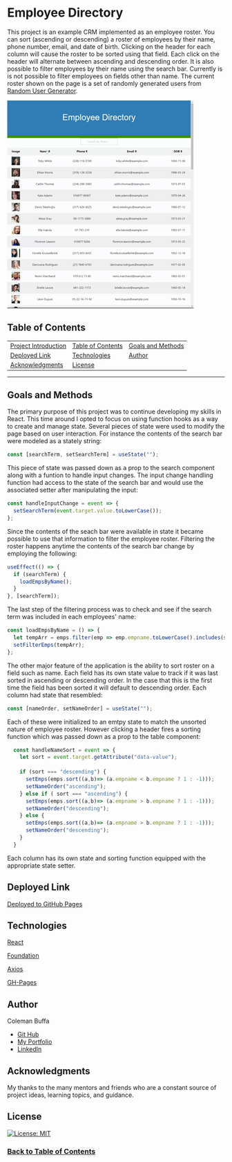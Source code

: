 # Employee Directory

This project is an example CRM implemented as an employee roster. You can sort (ascending or descending) a roster of employees by their name, phone number, email, and date of birth. Clicking on the header for each column will cause the roster to be sorted using that field. Each click on the header will alternate between ascending and descending order. It is also possible to filter employees by their name using the search bar. Currently is is not possible to filter employees on fields other than name. The current roster shown on the page is a set of randomly generated users from [Random User Generator](https://randomuser.me/).

![Walkthrough](./employee-directory/public/demonstration.gif)

## Table of Contents

| |||
|:-|:-|:-|
| [Project Introduction](#employee-directory) | [Table of Contents](#table-of-contents) | [Goals and Methods](#goals-and-methods) 
| [Deployed Link](#deployed-link) | [Technologies](#technologies) | [Author](#author) 
| [Acknowledgments](#acknowledgments) | [License](#license) |
---

## Goals and Methods

The primary purpose of this project was to continue developing my skills in React. This time around I opted to focus on using function hooks as a way to create and manage state. Several pieces of state were used to modify the page based on user interaction. For instance the contents of the search bar were modeled as a stately string:
```javascript
const [searchTerm, setSearchTerm] = useState("");
```
This piece of state was passed down as a prop to the search component along with a funtion to handle input changes. The input change handling function had access to the state of the search bar and would use the associated setter after manipulating the input:
```javascript
const handleInputChange = event => {
  setSearchTerm(event.target.value.toLowerCase());  
};
```
Since the contents of the seach bar were available in state it became possible to use that information to filter the employee roster. Filtering the roster happens anytime the contents of the search bar change by employing the following:
```javascript
useEffect(() => {
  if (searchTerm) {
    loadEmpsByName();
  }    
}, [searchTerm]);
```
The last step of the filtering process was to check and see if the search term was included in each employees' name:
```javascript
const loadEmpsByName = () => {
  let tempArr = emps.filter(emp => emp.empname.toLowerCase().includes(searchTerm));
  setFilterEmps(tempArr);
};
```
The other major feature of the application is the ability to sort roster on a field such as name. Each field has its own state value to track if it was last sorted in ascending or descending order. In the case that this is the first time the field has been sorted it will default to descending order. Each column had state that resembled:
``` javascript
const [nameOrder, setNameOrder] = useState("");
```
Each of these were initialized to an emtpy state to match the unsorted nature of employee roster. However clicking a header fires a sorting function which was passed down as a prop to the table component:
```javascript
  const handleNameSort = event => {
    let sort = event.target.getAttribute("data-value");

    if (sort === "descending") {
      setEmps(emps.sort((a,b)=> (a.empname < b.empname ? 1 : -1)));
      setNameOrder("ascending");
    } else if ( sort === "ascending") {
      setEmps(emps.sort((a,b)=> (a.empname > b.empname ? 1 : -1)));
      setNameOrder("descending");
    } else {
      setEmps(emps.sort((a,b)=> (a.empname > b.empname ? 1 : -1)));
      setNameOrder("descending");
    }
  }
```
Each column has its own state and sorting function equipped with the appropriate state setter.

## Deployed Link

[Deployed to GitHub Pages](https://coleman-buffa.github.io/employee-directory/)

## Technologies 

[React](https://reactjs.org/)

[Foundation](https://get.foundation/)

[Axios](https://www.npmjs.com/package/axios)

[GH-Pages](https://www.npmjs.com/package/gh-pages)

## Author

Coleman Buffa

* [Git Hub](https://github.com/coleman-buffa/employee-directory)
* [My Portfolio](https://colemanbuffa-portfolio.herokuapp.com/)
* [LinkedIn](https://www.linkedin.com/in/coleman-buffa/)

## Acknowledgments

My thanks to the many mentors and friends who are a constant source of project ideas, learning topics, and guidance.

## License

[![License: MIT](https://img.shields.io/badge/License-MIT-yellow.svg)](https://opensource.org/licenses/MIT)

### [Back to Table of Contents](#table-of-contents)